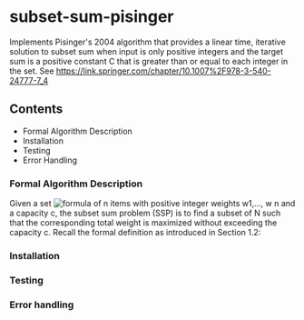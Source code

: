 # subset-sum-pisinger
Implements Pisinger's 2004 algorithm that provides a linear time, iterative solution to subset sum when input is only positive integers and the target sum is a positive constant C that is greater than or equal to each integer in the set. See https://link.springer.com/chapter/10.1007%2F978-3-540-24777-7_4

## Contents
- Formal Algorithm Description
- Installation
- Testing
- Error Handling

### Formal Algorithm Description
Given a set ![formula](https://render.githubusercontent.com/render/math?math=N=\{1,...,%20n\}) of n items with positive integer weights w1,..., w n and a capacity c, the subset sum problem (SSP) is to find a subset of N such that the corresponding total weight is maximized without exceeding the capacity c. Recall the formal definition as introduced in Section 1.2:
### Installation

### Testing

### Error handling
